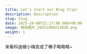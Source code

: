 ```yaml
---
title: Let's start our Blog trip!
description: Description
slug: Slug
date: 2025-10-09T21:27:00.000+08:00
image: 微信图片_20251009213020.png
weight: 1
---
```

来看科迪被小梅变成了榛子略略略~
